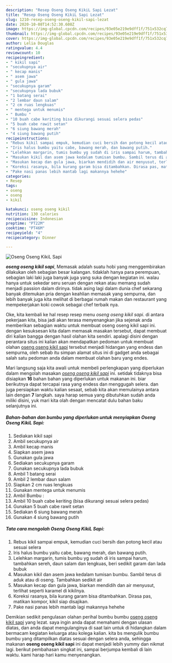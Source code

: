 ```yaml
---
description: "Resep Oseng Oseng KikiL Sapi Lezat"
title: "Resep Oseng Oseng KikiL Sapi Lezat"
slug: 1210-resep-oseng-oseng-kikil-sapi-lezat
date: 2020-10-08T14:52:30.608Z
image: https://img-global.cpcdn.com/recipes/93e05e219e9dff1f/751x532cq70/oseng-oseng-kikil-sapi-foto-resep-utama.jpg
thumbnail: https://img-global.cpcdn.com/recipes/93e05e219e9dff1f/751x532cq70/oseng-oseng-kikil-sapi-foto-resep-utama.jpg
cover: https://img-global.cpcdn.com/recipes/93e05e219e9dff1f/751x532cq70/oseng-oseng-kikil-sapi-foto-resep-utama.jpg
author: Lelia Douglas
ratingvalue: 4.4
reviewcount: 10
recipeingredient:
- " kikil sapi"
- "secukupnya air"
- " kecap manis"
- " asem jawa"
- " gula jawa"
- "secukupnya garam"
- "secukupnya lada bubuk"
- "1 batang serai"
- "2 lembar daun salam"
- "2 cm ruas lengkuas"
- " mentega untuk menumis"
- " Bumbu "
- "10 buah cabe keriting bisa dikurangi sesuai selera pedas"
- "5 buah cabe rawit setan"
- "6 siung bawang merah"
- "4 siung bawang putih"
recipeinstructions:
- "Rebus kikil sampai empuk, kemudian cuci bersih dan potong kecil atau sesuai selera"
- "Iris halus bumbu yaitu cabe, bawang merah, dan bawang putih."
- "Lelehkan margarin, tumis bumbu yg sudah di iris sampai harum, tambahkan sereh, daun salam dan lengkuas, beri sedikit garam dan lada bubuk"
- "Masukan kikil dan asem jawa kedalam tumisan bumbu. Sambil terus di aduk atau di oseng. Tambahkan sedikit air"
- "Masukan kecap dan gula jawa, biarkan mendidih dan air menyusut, terlihat seperti karamel di kikilnya."
- "Koreksi rasanya, bila kurang garam bisa ditambahkan. Dirasa pas, matikan kompor, kikil siap disajikan."
- "Pake nasi panas lebih mantab lagi makannya hehehe"
categories:
- Resep
tags:
- oseng
- oseng
- kikil

katakunci: oseng oseng kikil 
nutrition: 130 calories
recipecuisine: Indonesian
preptime: "PT22M"
cooktime: "PT46M"
recipeyield: "4"
recipecategory: Dinner

---
```



![Oseng Oseng KikiL Sapi](https://img-global.cpcdn.com/recipes/93e05e219e9dff1f/751x532cq70/oseng-oseng-kikil-sapi-foto-resep-utama.jpg)

<b><i>oseng oseng kikil sapi</i></b>, Memasak adalah suatu hobi yang menggembirakan dilakukan oleh sebagian besar kalangan. tidaklah hanya para perempuan, sebagian laki laki juga banyak juga yang suka dengan kegiatan ini. walau hanya untuk sekedar seru seruan dengan rekan atau memang sudah menjadi passion dalam dirinya. tidak asing lagi dalam dunia chef sekarang banyak ditemukan pria dengan keahlian memasak yang sempurna, dan lebih banyak juga kita melihat di berbagai rumah makan dan restaurant yang mempekerjakan koki cowok sebagai chef terbaik nya.



Oke, kita kembali ke hal resep resep menu <i>oseng oseng kikil sapi</i>. di antara pekerjaan kita, bisa jadi akan terasa menyenangkan jika sejenak anda memberikan sebagian waktu untuk membuat oseng oseng kikil sapi ini. dengan kesuksesan kita dalam memasak masakan tersebut, dapat membuat diri kalian bangga dengan hasil olahan kita sendiri. apalagi disini dengan perantara situs ini kalian akan mendapatkan pedoman untuk membuat olahan <u>oseng oseng kikil sapi</u> tersebut menjadi hidangan yang endess dan sempurna, oleh sebab itu simpan alamat situs ini di gadget anda sebagai salah satu pedoman anda dalam membuat olahan baru yang endes.


Mari langsung saja kita awali untuk membeli perlengkapan yang diperlukan dalam mengolah masakan <u><i>oseng oseng kikil sapi</i></u> ini. setidak tidaknya bisa disiapkan <b>16</b> bahan bahan yang diperlukan untuk makanan ini. biar berikutnya dapat tercapai rasa yang endess dan menggugah selera. dan juga persiapkan waktu kalian sesaat, sebab kita akan memulainya antara lain dengan <b>7</b> langkah. saya harap semua yang dibutuhkan sudah anda miliki disini, yuk mari kita olah dengan mencatat dulu bahan baku selanjutnya ini.

<!--inarticleads1-->

##### Bahan-bahan dan bumbu yang diperlukan untuk menyiapkan Oseng Oseng KikiL Sapi:

1. Sediakan  kikil sapi
1. Ambil secukupnya air
1. Ambil  kecap manis
1. Siapkan  asem jawa
1. Gunakan  gula jawa
1. Sediakan secukupnya garam
1. Gunakan secukupnya lada bubuk
1. Ambil 1 batang serai
1. Ambil 2 lembar daun salam
1. Siapkan 2 cm ruas lengkuas
1. Gunakan  mentega untuk menumis
1. Ambil  Bumbu :
1. Ambil 10 buah cabe keriting (bisa dikurangi sesuai selera pedas)
1. Gunakan 5 buah cabe rawit setan
1. Sediakan 6 siung bawang merah
1. Gunakan 4 siung bawang putih




<!--inarticleads2-->

##### Tata cara mengolah Oseng Oseng KikiL Sapi:

1. Rebus kikil sampai empuk, kemudian cuci bersih dan potong kecil atau sesuai selera
1. Iris halus bumbu yaitu cabe, bawang merah, dan bawang putih.
1. Lelehkan margarin, tumis bumbu yg sudah di iris sampai harum, tambahkan sereh, daun salam dan lengkuas, beri sedikit garam dan lada bubuk
1. Masukan kikil dan asem jawa kedalam tumisan bumbu. Sambil terus di aduk atau di oseng. Tambahkan sedikit air
1. Masukan kecap dan gula jawa, biarkan mendidih dan air menyusut, terlihat seperti karamel di kikilnya.
1. Koreksi rasanya, bila kurang garam bisa ditambahkan. Dirasa pas, matikan kompor, kikil siap disajikan.
1. Pake nasi panas lebih mantab lagi makannya hehehe




Demikian sedikit pengulasan olahan perihal bumbu bumbu <u>oseng oseng kikil sapi</u> yang lezat. saya ingin anda dapat memahami dengan ulasan diatas, dan anda dapat mengulanginya di saat lain untuk di hidangkan dalam bermacam kegiatan keluarga atau kolega kalian. kita bs mengulik bumbu bumbu yang ditampilkan diatas sesuai dengan selera anda, sehingga makanan <b>oseng oseng kikil sapi</b> ini dapat menjadi lebih yummy dan nikmat lagi. berikut pembahasan singkat ini, sampai berjumpa kembali di lain waktu. kami harap hari kamu menyenangkan.
